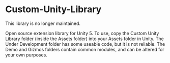 # Custom-Unity-Library

This library is no longer maintained.

Open source extension library for Unity 5.  To use, copy the Custom Unity Library folder (inside the Assets folder) into your Assets folder in Unity.  The Under Development folder has some useable code, but it is not reliable.  The Demo and Gizmos folders contain common modules, and can be altered for your own purposes.
